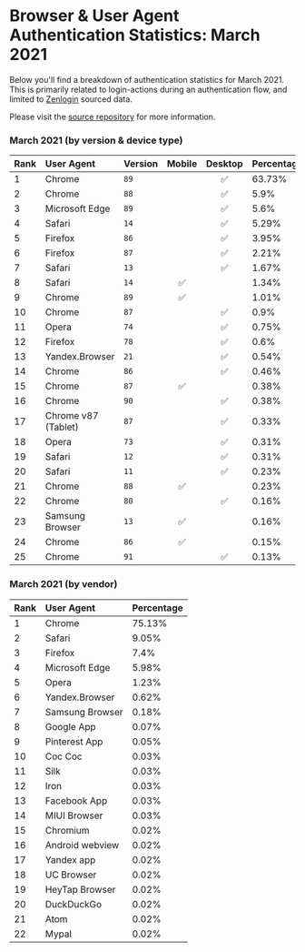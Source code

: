 # Browser & User Agent Authentication Statistics: March 2021

Below you'll find a breakdown of authentication statistics for
March 2021. This is primarily related to login-actions during an
authentication flow, and limited to <a href="https://zenlogin.co"/>Zenlogin</a>
sourced data.

Please visit the
<a href="https://github.com/zenlogin/browser-user-agent-authentication-statistics">source repository</a>
for more information.

### March 2021 (by version & device type)
| Rank | User Agent | Version | Mobile | Desktop | Percentage |
| :--- | :--- | :--- | :---: | :---: | :--- |
| 1 | Chrome | `89` | | ✅ | 63.73% |
| 2 | Chrome | `88` | | ✅ | 5.9% |
| 3 | Microsoft Edge | `89` | | ✅ | 5.6% |
| 4 | Safari | `14` | | ✅ | 5.29% |
| 5 | Firefox | `86` | | ✅ | 3.95% |
| 6 | Firefox | `87` | | ✅ | 2.21% |
| 7 | Safari | `13` | | ✅ | 1.67% |
| 8 | Safari | `14` | ✅ | | 1.34% |
| 9 | Chrome | `89` | ✅ | | 1.01% |
| 10 | Chrome | `87` | | ✅ | 0.9% |
| 11 | Opera | `74` | | ✅ | 0.75% |
| 12 | Firefox | `78` | | ✅ | 0.6% |
| 13 | Yandex.Browser | `21` | | ✅ | 0.54% |
| 14 | Chrome | `86` | | ✅ | 0.46% |
| 15 | Chrome | `87` | ✅ | | 0.38% |
| 16 | Chrome | `90` | | ✅ | 0.38% |
| 17 | Chrome v87 (Tablet) | `87` | | ✅ | 0.33% |
| 18 | Opera | `73` | | ✅ | 0.31% |
| 19 | Safari | `12` | | ✅ | 0.31% |
| 20 | Safari | `11` | | ✅ | 0.23% |
| 21 | Chrome | `88` | ✅ | | 0.23% |
| 22 | Chrome | `80` | | ✅ | 0.16% |
| 23 | Samsung Browser | `13` | ✅ | | 0.16% |
| 24 | Chrome | `86` | ✅ | | 0.15% |
| 25 | Chrome | `91` | | ✅ | 0.13% |

### March 2021 (by vendor)
| Rank | User Agent | Percentage |
| :--- | :--- | :--- |
| 1 | Chrome | 75.13% |
| 2 | Safari | 9.05% |
| 3 | Firefox | 7.4% |
| 4 | Microsoft Edge | 5.98% |
| 5 | Opera | 1.23% |
| 6 | Yandex.Browser | 0.62% |
| 7 | Samsung Browser | 0.18% |
| 8 | Google App | 0.07% |
| 9 | Pinterest App | 0.05% |
| 10 | Coc Coc | 0.03% |
| 11 | Silk | 0.03% |
| 12 | Iron | 0.03% |
| 13 | Facebook App | 0.03% |
| 14 | MIUI Browser | 0.03% |
| 15 | Chromium | 0.02% |
| 16 | Android webview | 0.02% |
| 17 | Yandex app | 0.02% |
| 18 | UC Browser | 0.02% |
| 19 | HeyTap Browser | 0.02% |
| 20 | DuckDuckGo | 0.02% |
| 21 | Atom | 0.02% |
| 22 | Mypal | 0.02% |
